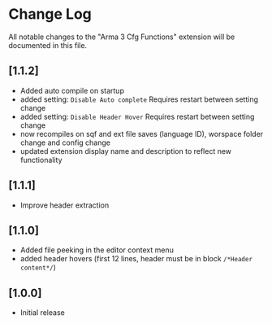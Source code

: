 # Change Log

All notable changes to the "Arma 3 Cfg Functions" extension will be documented in this file.

## [1.1.2]

* Added auto compile on startup
* added setting: `Disable Auto complete` Requires restart between setting change
* added setting: `Disable Header Hover` Requires restart between setting change
* now recompiles on sqf and ext file saves (language ID), worspace folder change and config change
* updated extension display name and description to reflect new functionality

## [1.1.1]

* Improve header extraction

## [1.1.0]

* Added file peeking in the editor context menu
* added header hovers (first 12 lines, header must be in block ```/*Header content*/```)

## [1.0.0]

- Initial release
